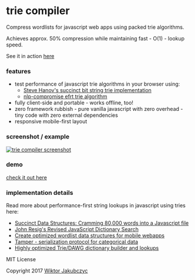 # trie compiler
Compress wordlists for javascript web apps using packed trie algorithms.

Achieves approx. 50% compression while maintaining fast - O(1) - lookup speed.

See it in action [here](https://monolithpl.github.io/trie-compiler/)

### features
- test performance of javascript trie algorithms in your browser using:
  * [Steve Hanov's succinct bit string trie implementation](http://www.hanovsolutions.com/trie/Bits.js)
  * [nlp-compromise efrt trie algorithm](https://github.com/nlp-compromise/efrt)
- fully client-side and portable - works offline, too!
- zero framework rubbish - pure vanilla javascript with zero overhead - tiny code with zero external dependencies
- responsive mobile-first layout

### screenshot / example
[![trie compiler screenshot](https://monolithpl.github.io/trie-compiler/trie-screenshot.png)](https://monolithpl.github.io/trie-compiler/)

### demo
[check it out here](https://monolithpl.github.io/trie-compiler/)

### implementation details
Read more about performance-first string lookups in javascript using tries here:
- [Succinct Data Structures: Cramming 80,000 words into a Javascript file](http://stevehanov.ca/blog/index.php?id=120)
- [John Resig's Revised JavaScript Dictionary Search](http://ejohn.org/blog/revised-javascript-dictionary-search/)
- [Create optimized wordlist data structures for mobile webapps](https://www.united-coders.com/christian-harms/create-optimized-wordlist-data-structures-for-mobile-webapps/)
- [Tamper - serialization protocol for categorical data](https://nytimes.github.io/tamper/)
- [Highly optimized Trie/DAWG dictionary builder and lookups](https://github.com/mckoss/lookups)

MIT License

Copyright 2017 [Wiktor Jakubczyc](https://vocab.today/teacher)
